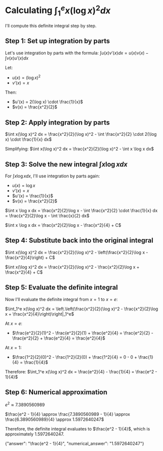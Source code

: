 # Calculating $\int_1^e x(\log x)^2 dx$

I'll compute this definite integral step by step.

## Step 1: Set up integration by parts

Let's use integration by parts with the formula:
$\int u(x)v'(x)dx = u(x)v(x) - \int v(x)u'(x)dx$

Let:
- $u(x) = (\log x)^2$
- $v'(x) = x$

Then:
- $u'(x) = 2(\log x) \cdot \frac{1}{x}$
- $v(x) = \frac{x^2}{2}$

## Step 2: Apply integration by parts

$\int x(\log x)^2 dx = \frac{x^2}{2}(\log x)^2 - \int \frac{x^2}{2} \cdot 2(\log x) \cdot \frac{1}{x} dx$

Simplifying:
$\int x(\log x)^2 dx = \frac{x^2}{2}(\log x)^2 - \int x \log x dx$

## Step 3: Solve the new integral $\int x \log x dx$

For $\int x \log x dx$, I'll use integration by parts again:
- $u(x) = \log x$
- $v'(x) = x$
- $u'(x) = \frac{1}{x}$
- $v(x) = \frac{x^2}{2}$

$\int x \log x dx = \frac{x^2}{2}\log x - \int \frac{x^2}{2} \cdot \frac{1}{x} dx = \frac{x^2}{2}\log x - \int \frac{x}{2} dx$

$\int x \log x dx = \frac{x^2}{2}\log x - \frac{x^2}{4} + C$

## Step 4: Substitute back into the original integral

$\int x(\log x)^2 dx = \frac{x^2}{2}(\log x)^2 - \left(\frac{x^2}{2}\log x - \frac{x^2}{4}\right) + C$

$\int x(\log x)^2 dx = \frac{x^2}{2}(\log x)^2 - \frac{x^2}{2}\log x + \frac{x^2}{4} + C$

## Step 5: Evaluate the definite integral

Now I'll evaluate the definite integral from $x=1$ to $x=e$:

$\int_1^e x(\log x)^2 dx = \left.\left(\frac{x^2}{2}(\log x)^2 - \frac{x^2}{2}\log x + \frac{x^2}{4}\right)\right|_1^e$

At $x=e$:
- $\frac{e^2}{2}(1)^2 - \frac{e^2}{2}(1) + \frac{e^2}{4} = \frac{e^2}{2} - \frac{e^2}{2} + \frac{e^2}{4} = \frac{e^2}{4}$

At $x=1$:
- $\frac{1^2}{2}(0)^2 - \frac{1^2}{2}(0) + \frac{1^2}{4} = 0 - 0 + \frac{1}{4} = \frac{1}{4}$

Therefore:
$\int_1^e x(\log x)^2 dx = \frac{e^2}{4} - \frac{1}{4} = \frac{e^2 - 1}{4}$

## Step 6: Numerical approximation

$e^2 \approx 7.3890560989$

$\frac{e^2 - 1}{4} \approx \frac{7.3890560989 - 1}{4} \approx \frac{6.3890560989}{4} \approx 1.5972640247$

Therefore, the definite integral evaluates to $\frac{e^2 - 1}{4}$, which is approximately $1.5972640247$.

{"answer": "\\frac{e^2 - 1}{4}", "numerical_answer": "1.5972640247"}